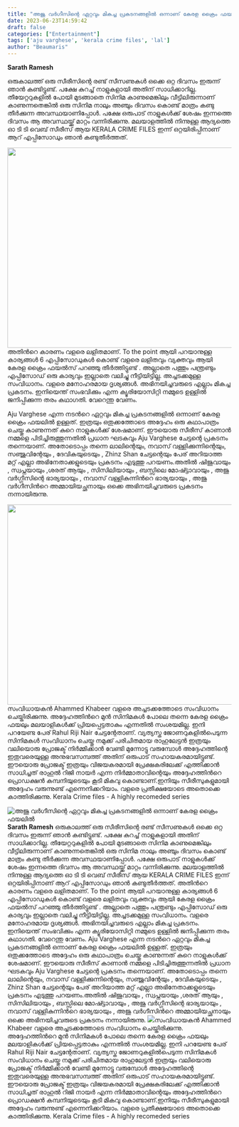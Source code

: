 ```yaml
---
title: "അജു വർഗീസിന്റെ ഏറ്റവും മികച്ച പ്രകടനങ്ങളിൽ ഒന്നാണ് കേരള ക്രൈം ഫയലിൽ"
date: 2023-06-23T14:59:42
draft: false
categories: ["Entertainment"]
tags: ['aju varghese', 'kerala crime files', 'lal']
author: "Beaumaris"
---
```


<strong>Sarath Ramesh</strong>

ഒരുകാലത്ത് ഒരു സീരീസിന്റെ രണ്ട് സീസണുകൾ ഒക്കെ ഒറ്റ ദിവസം ഇരുന്ന് ഞാൻ കണ്ടിട്ടുണ്ട്. പക്ഷേ കുറച്ച് നാളുകളായി അതിന് സാധിക്കാറില്ല. തീയേറ്ററുകളിൽ പോയി മുടങ്ങാതെ സിനിമ കാണുമെങ്കിലും വീട്ടിലിരുന്നാണ് കാണുന്നതെങ്കിൽ ഒരു സിനിമ നാലും അഞ്ചും ദിവസം കൊണ്ട് മാത്രം കണ്ടു തീർക്കുന്ന അവസ്ഥയാണിപ്പോൾ. പക്ഷേ ഒരുപാട് നാളുകൾക്ക് ശേഷം ഇന്നത്തെ ദിവസം ആ അവസ്ഥയ്ക്ക് മാറ്റം വന്നിരിക്കുന്നു. മലയാളത്തിൽ നിന്നുള്ള ആദ്യത്തെ ഓ ടി ടി വെബ് സീരീസ് ആയ KERALA CRIME FILES ഇന്ന് ഒറ്റയിരിപ്പിനാണ് ആറ് എപ്പിസോഡും ഞാൻ കണ്ടുതീർത്തത്.

<a href="https://cdn.boolokam.com/articles/2023/06/r2r2rrr-3.jpg"><img class="size-large wp-image-400642 aligncenter" src="https://cdn.boolokam.com/articles/2023/06/r2r2rrr-3-1024x576.jpg" alt="" width="800" height="450" /></a>അതിൻറെ കാരണം വളരെ ലളിതമാണ്. To the point ആയി പറയാനുള്ള കാര്യങ്ങൾ 6 എപ്പിസോഡുകൾ കൊണ്ട് വളരെ ലളിതവും വ്യക്തവും ആയി കേരള ക്രൈം ഫയൽസ് പറഞ്ഞു തീർത്തിട്ടുണ്ട് . അല്ലാതെ പത്തും പന്ത്രണ്ടും എപ്പിസോഡ് ഒരു കാര്യവും ഇല്ലാതെ വലിച്ചു നീട്ടിയിട്ടില്ല. അച്ചടക്കമുള്ള സംവിധാനം. വളരെ മനോഹരമായ ദൃശ്യങ്ങൾ. അഭിനയിച്ചവരുടെ എല്ലാം മികച്ച പ്രകടനം. ഇനിയെന്ത് സംഭവിക്കും എന്ന ക്യൂരിയോസിറ്റി നമ്മുടെ ഉള്ളിൽ ജനിപ്പിക്കുന്ന തരം കഥാഗതി. വേറെന്തു വേണം.

Aju Varghese എന്ന നടൻറെ ഏറ്റവും മികച്ച പ്രകടനങ്ങളിൽ ഒന്നാണ് കേരള ക്രൈം ഫയലിൽ ഉള്ളത്. ഇത്രയും ഒതുക്കത്തോടെ അദ്ദേഹം ഒരു കഥാപാത്രം ചെയ്തു കാണുന്നത് കുറെ നാളുകൾക്ക് ശേഷമാണ്. ഈയൊരു സീരീസ് കാണാൻ നമ്മളെ പിടിച്ചിരുത്തുന്നതിൽ പ്രധാന ഘടകവും Aju Varghese ചേട്ടന്റെ പ്രകടനം തന്നെയാണ്. അതോടൊപ്പം തന്നെ ലാലിന്റെയും, നവാസ് വള്ളിക്കുന്നിന്റെയും, സഞ്ജുവിന്റേയും , ദേവികയുടെയും , Zhinz Shan ചേട്ടന്റെയും പേര് അറിയാത്ത മറ്റ് എല്ലാ അഭിനേതാക്കളുടെയും പ്രകടനം എടുത്തു പറയണം.അതിൽ ഷിജുവായും , സ്വപ്നയായും ,ശരത് ആയും , സിസിലിയായും , ബസ്സിലെ മോഷ്ട്ടാവായും , അജു വർഗ്ഗീസിന്റെ ഭാര്യയായും , നവാസ് വള്ളികുന്നിൻറെ ഭാര്യയായും , അജു വർഗീസിൻറെ അമ്മായിയച്ഛനായും ഒക്കെ അഭിനയിച്ചവരുടെ പ്രകടനം നന്നായിരുന്നു.

<a href="https://cdn.boolokam.com/articles/2023/06/ffqf.jpg"><img class="size-large wp-image-400596 aligncenter" src="https://cdn.boolokam.com/articles/2023/06/ffqf-1024x576.jpg" alt="" width="800" height="450" /></a>സംവിധായകൻ Ahammed Khabeer വളരെ അച്ചടക്കത്തോടെ സംവിധാനം ചെയ്തിരിക്കുന്നു. അദ്ദേഹത്തിൻറെ മുൻ സിനിമകൾ പോലെ തന്നെ കേരള ക്രൈം ഫയലും മലയാളികൾക്ക് പ്രിയപ്പെട്ടതാകും എന്നതിൽ സംശയമില്ല. ഇനി പറയേണ്ട പേര് Rahul Riji Nair ചേട്ടന്റേതാണ്. വ്യത്യസ്ത ജോണറുകളിൽപെടുന്ന സിനിമകൾ സംവിധാനം ചെയ്തു നമുക്ക് പരിചിതമായ രാഹുലേട്ടൻ ഇത്രയും വലിയൊരു പ്രോജക്ട് നിർമ്മിക്കാൻ വേണ്ടി മുന്നോട്ടു വരുമ്പോൾ അദ്ദേഹത്തിന്റെ ഇതുവരെയുള്ള അനുഭവസമ്പത്ത് അതിന് ഒരുപാട് സഹായകരമായിട്ടുണ്ട്. ഈയൊരു പ്രോജക്ട് ഇത്രയും വിജയകരമായി പ്രേക്ഷകരിലേക്ക് എത്തിക്കാൻ സാധിച്ചത് രാഹുൽ റിജി നായർ എന്ന നിർമ്മാതാവിന്റെയും അദ്ദേഹത്തിൻറെ പ്രൊഡക്ഷൻ കമ്പനിയുടെയും കൂടി മികവു കൊണ്ടാണ്.ഇനിയും സീരീസുകളുമായി അദ്ദേഹം വരുന്നുണ്ട് എന്നെനിക്കറിയാം. വളരെ പ്രതീക്ഷയോടെ അതൊക്കെ കാത്തിരിക്കുന്നു.
Kerala Crime files - A highly recomeded series


![അജു വർഗീസിന്റെ ഏറ്റവും മികച്ച പ്രകടനങ്ങളിൽ ഒന്നാണ് കേരള ക്രൈം ഫയലിൽ](https://cdn.boolokam.com/articles/2023/06/r2r2rrr-3-1024x576.jpg)**Sarath Ramesh** ഒരുകാലത്ത് ഒരു സീരീസിന്റെ രണ്ട് സീസണുകൾ ഒക്കെ ഒറ്റ ദിവസം ഇരുന്ന് ഞാൻ കണ്ടിട്ടുണ്ട്. പക്ഷേ കുറച്ച് നാളുകളായി അതിന് സാധിക്കാറില്ല. തീയേറ്ററുകളിൽ പോയി മുടങ്ങാതെ സിനിമ കാണുമെങ്കിലും വീട്ടിലിരുന്നാണ് കാണുന്നതെങ്കിൽ ഒരു സിനിമ നാലും അഞ്ചും ദിവസം കൊണ്ട് മാത്രം കണ്ടു തീർക്കുന്ന അവസ്ഥയാണിപ്പോൾ. പക്ഷേ ഒരുപാട് നാളുകൾക്ക് ശേഷം ഇന്നത്തെ ദിവസം ആ അവസ്ഥയ്ക്ക് മാറ്റം വന്നിരിക്കുന്നു. മലയാളത്തിൽ നിന്നുള്ള ആദ്യത്തെ ഓ ടി ടി വെബ് സീരീസ് ആയ KERALA CRIME FILES ഇന്ന് ഒറ്റയിരിപ്പിനാണ് ആറ് എപ്പിസോഡും ഞാൻ കണ്ടുതീർത്തത്. [](https://cdn.boolokam.com/articles/2023/06/r2r2rrr-3.jpg)അതിൻറെ കാരണം വളരെ ലളിതമാണ്. To the point ആയി പറയാനുള്ള കാര്യങ്ങൾ 6 എപ്പിസോഡുകൾ കൊണ്ട് വളരെ ലളിതവും വ്യക്തവും ആയി കേരള ക്രൈം ഫയൽസ് പറഞ്ഞു തീർത്തിട്ടുണ്ട് . അല്ലാതെ പത്തും പന്ത്രണ്ടും എപ്പിസോഡ് ഒരു കാര്യവും ഇല്ലാതെ വലിച്ചു നീട്ടിയിട്ടില്ല. അച്ചടക്കമുള്ള സംവിധാനം. വളരെ മനോഹരമായ ദൃശ്യങ്ങൾ. അഭിനയിച്ചവരുടെ എല്ലാം മികച്ച പ്രകടനം. ഇനിയെന്ത് സംഭവിക്കും എന്ന ക്യൂരിയോസിറ്റി നമ്മുടെ ഉള്ളിൽ ജനിപ്പിക്കുന്ന തരം കഥാഗതി. വേറെന്തു വേണം. Aju Varghese എന്ന നടൻറെ ഏറ്റവും മികച്ച പ്രകടനങ്ങളിൽ ഒന്നാണ് കേരള ക്രൈം ഫയലിൽ ഉള്ളത്. ഇത്രയും ഒതുക്കത്തോടെ അദ്ദേഹം ഒരു കഥാപാത്രം ചെയ്തു കാണുന്നത് കുറെ നാളുകൾക്ക് ശേഷമാണ്. ഈയൊരു സീരീസ് കാണാൻ നമ്മളെ പിടിച്ചിരുത്തുന്നതിൽ പ്രധാന ഘടകവും Aju Varghese ചേട്ടന്റെ പ്രകടനം തന്നെയാണ്. അതോടൊപ്പം തന്നെ ലാലിന്റെയും, നവാസ് വള്ളിക്കുന്നിന്റെയും, സഞ്ജുവിന്റേയും , ദേവികയുടെയും , Zhinz Shan ചേട്ടന്റെയും പേര് അറിയാത്ത മറ്റ് എല്ലാ അഭിനേതാക്കളുടെയും പ്രകടനം എടുത്തു പറയണം.അതിൽ ഷിജുവായും , സ്വപ്നയായും ,ശരത് ആയും , സിസിലിയായും , ബസ്സിലെ മോഷ്ട്ടാവായും , അജു വർഗ്ഗീസിന്റെ ഭാര്യയായും , നവാസ് വള്ളികുന്നിൻറെ ഭാര്യയായും , അജു വർഗീസിൻറെ അമ്മായിയച്ഛനായും ഒക്കെ അഭിനയിച്ചവരുടെ പ്രകടനം നന്നായിരുന്നു. [![](https://cdn.boolokam.com/articles/2023/06/ffqf-1024x576.jpg)](https://cdn.boolokam.com/articles/2023/06/ffqf.jpg)സംവിധായകൻ Ahammed Khabeer വളരെ അച്ചടക്കത്തോടെ സംവിധാനം ചെയ്തിരിക്കുന്നു. അദ്ദേഹത്തിൻറെ മുൻ സിനിമകൾ പോലെ തന്നെ കേരള ക്രൈം ഫയലും മലയാളികൾക്ക് പ്രിയപ്പെട്ടതാകും എന്നതിൽ സംശയമില്ല. ഇനി പറയേണ്ട പേര് Rahul Riji Nair ചേട്ടന്റേതാണ്. വ്യത്യസ്ത ജോണറുകളിൽപെടുന്ന സിനിമകൾ സംവിധാനം ചെയ്തു നമുക്ക് പരിചിതമായ രാഹുലേട്ടൻ ഇത്രയും വലിയൊരു പ്രോജക്ട് നിർമ്മിക്കാൻ വേണ്ടി മുന്നോട്ടു വരുമ്പോൾ അദ്ദേഹത്തിന്റെ ഇതുവരെയുള്ള അനുഭവസമ്പത്ത് അതിന് ഒരുപാട് സഹായകരമായിട്ടുണ്ട്. ഈയൊരു പ്രോജക്ട് ഇത്രയും വിജയകരമായി പ്രേക്ഷകരിലേക്ക് എത്തിക്കാൻ സാധിച്ചത് രാഹുൽ റിജി നായർ എന്ന നിർമ്മാതാവിന്റെയും അദ്ദേഹത്തിൻറെ പ്രൊഡക്ഷൻ കമ്പനിയുടെയും കൂടി മികവു കൊണ്ടാണ്.ഇനിയും സീരീസുകളുമായി അദ്ദേഹം വരുന്നുണ്ട് എന്നെനിക്കറിയാം. വളരെ പ്രതീക്ഷയോടെ അതൊക്കെ കാത്തിരിക്കുന്നു. Kerala Crime files - A highly recomeded series
